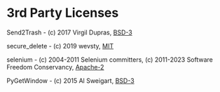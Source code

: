 3rd Party Licenses
====================================

Send2Trash - (c) 2017 Virgil Dupras, [BSD-3](https://github.com/arsenetar/send2trash/blob/master/LICENSE) 

secure_delete - (c) 2019 wevsty, [MIT](https://github.com/wevsty/secure_delete/blob/master/LICENSE)

selenium - (c) 2004-2011 Selenium committers, (c) 2011-2023 Software Freedom Conservancy, [Apache-2](https://github.com/SeleniumHQ/selenium/blob/trunk/LICENSE) 

PyGetWindow - (c) 2015 Al Sweigart, [BSD-3](https://github.com/asweigart/PyGetWindow/blob/master/LICENSE.txt)